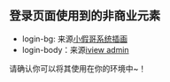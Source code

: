 ## 登录页面使用到的非商业元素

- login-bg: 来源[小假哥系统插画](https://www.iconfont.cn/illustrations/detail?spm=a313x.7781069.1998910419.d9df05512&cid=35518)
- login-body：来源[iview admin](https://adminpro.iviewui.com/login)

请确认你可以将其使用在你的环境中~！
